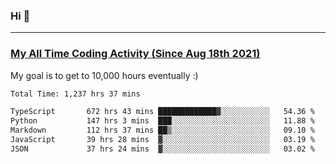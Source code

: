 ### Hi 🙂

---

### <a href="https://wakatime.com/@Eroxl">My All Time Coding Activity (Since Aug 18th 2021)</a>
My goal is to get to 10,000 hours eventually :)
<!--START_SECTION:waka-->

```txt
Total Time: 1,237 hrs 37 mins

TypeScript       672 hrs 43 mins █████████████▓░░░░░░░░░░░   54.36 %
Python           147 hrs 3 mins  ███░░░░░░░░░░░░░░░░░░░░░░   11.88 %
Markdown         112 hrs 37 mins ██▒░░░░░░░░░░░░░░░░░░░░░░   09.10 %
JavaScript       39 hrs 28 mins  ▓░░░░░░░░░░░░░░░░░░░░░░░░   03.19 %
JSON             37 hrs 24 mins  ▓░░░░░░░░░░░░░░░░░░░░░░░░   03.02 %
```

<!--END_SECTION:waka-->
